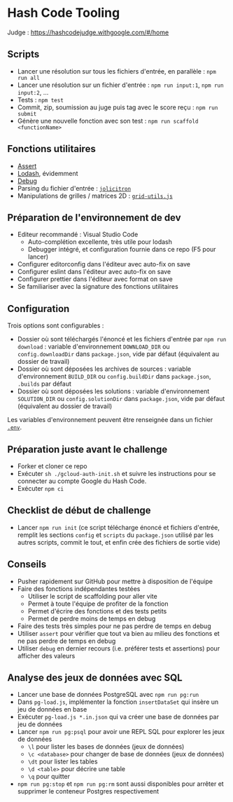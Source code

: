# Hash Code Tooling

Judge : https://hashcodejudge.withgoogle.com/#/home

## Scripts

- Lancer une résolution sur tous les fichiers d'entrée, en parallèle : `npm run all`
- Lancer une résolution sur un fichier d'entrée : `npm run input:1`, `npm run input:2`, ...
- Tests : `npm test`
- Commit, zip, soumission au juge puis tag avec le score reçu : `npm run submit`
- Génère une nouvelle fonction avec son test : `npm run scaffold <functionName>`

## Fonctions utilitaires

- [Assert](https://nodejs.org/dist/latest-v6.x/docs/api/assert.html)
- [Lodash](https://lodash.com), évidemment
- [Debug](https://www.npmjs.com/package/debug)
- Parsing du fichier d'entrée : [`jolicitron`](https://www.npmjs.com/package/jolicitron)
- Manipulations de grilles / matrices 2D : [`grid-utils.js`](https://github.com/hgwood/hash-code-2017-qualifications/blob/master/grid-utils.js)

## Préparation de l'environnement de dev

- Editeur recommandé : Visual Studio Code
  - Auto-complétion excellente, très utile pour lodash
  - Debugger intégré, et configuration fournie dans ce repo (F5 pour lancer)
- Configurer editorconfig dans l'éditeur avec auto-fix on save
- Configurer eslint dans l'éditeur avec auto-fix on save
- Configurer prettier dans l'éditeur avec format on save
- Se familiariser avec la signature des fonctions utilitaires

## Configuration

Trois options sont configurables :

- Dossier où sont téléchargés l'énoncé et les fichiers d'entrée par `npm run download` : variable d'environnement `DOWNLOAD_DIR` ou `config.downloadDir` dans `package.json`, vide par défaut (équivalent au dossier de travail)
- Dossier où sont déposées les archives de sources : variable d'environnement `BUILD_DIR` ou `config.buildDir` dans `package.json`, `.builds` par défaut
- Dossier où sont déposées les solutions : variable d'environnement `SOLUTION_DIR` ou `config.solutionDir` dans `package.json`, vide par défaut (équivalent au dossier de travail)

Les variables d'environnement peuvent être renseignée dans un fichier [`.env`](https://www.npmjs.com/package/dotenv).

## Préparation juste avant le challenge

- Forker et cloner ce repo
- Exécuter `sh ./gcloud-auth-init.sh` et suivre les instructions pour se connecter au compte Google du Hash Code.
- Exécuter `npm ci`

## Checklist de début de challenge

- Lancer `npm run init` (ce script télécharge énoncé et fichiers d'entrée, remplit les sections `config` et `scripts` du `package.json` utilisé par les autres scripts, commit le tout, et enfin crée des fichiers de sortie vide)

## Conseils

- Pusher rapidement sur GitHub pour mettre à disposition de l'équipe
- Faire des fonctions indépendantes testées
  - Utiliser le script de scaffolding pour aller vite
  - Permet à toute l'équipe de profiter de la fonction
  - Permet d'écrire des fonctions et des tests petits
  - Permet de perdre moins de temps en debug
- Faire des tests très simples pour ne pas perdre de temps en debug
- Utiliser `assert` pour vérifier que tout va bien au milieu des fonctions et ne pas perdre de temps en debug
- Utiliser `debug` en dernier recours (i.e. préférer tests et assertions) pour afficher des valeurs

## Analyse des jeux de données avec SQL

- Lancer une base de données PostgreSQL avec `npm run pg:run`
- Dans `pg-load.js`, implémenter la fonction `insertDataSet` qui insère un jeu de données en base
- Exécuter `pg-load.js *.in.json` qui va créer une base de données par jeu de données
- Lancer `npm run pg:psql` pour avoir une REPL SQL pour explorer les jeux de données
  - `\l` pour lister les bases de données (jeux de données)
  - `\c <database>` pour changer de base de données (jeux de données)
  - `\dt` pour lister les tables
  - `\d <table>` pour décrire une table
  - `\q` pour quitter
- `npm run pg:stop` et `npm run pg:rm` sont aussi disponibles pour arrêter et supprimer le conteneur Postgres respectivement
